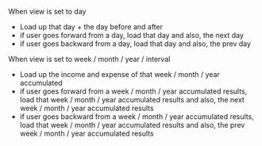When view is set to day

- Load up that day + the day before and after
- if user goes forward from a day, load that day and also, the next day
- if user goes backward from a day, load that day and also, the prev day

When view is set to week / month / year / interval

- Load up the income and expense of that week / month / year accumulated
- if user goes forward from a week / month / year accumulated results, load that week / month / year accumulated results and also, the next week / month / year accumulated results
- if user goes backward from a week / month / year accumulated results, load that week / month / year accumulated results and also, the prev week / month / year accumulated results
